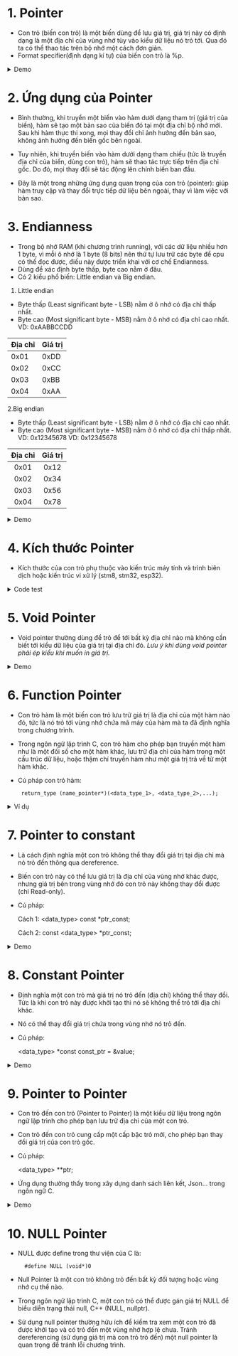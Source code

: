 # 1. Pointer
- Con trỏ (biến con trỏ) là một biến dùng để lưu giá trị, giá trị này có định dạng là một địa chỉ của vùng nhớ tùy vào kiểu dữ liệu nó trỏ tới. Qua đó ta có thể thao tác trên bộ nhớ một cách đơn giản.
- Format specifier(định dạng kí tự) của biến con trỏ là %p.
<details>
<summary>Demo</summary>

    int a = 10;
    int *ptr = &a;
    printf("%p\n%p", ptr, &a);
    *ptr = 19;
    printf("\n%d", a);
</details>

# 2. Ứng dụng của Pointer
- Bình thường, khi truyền một biến vào hàm dưới dạng tham trị (giá trị của biến), hàm sẽ tạo một bản sao của biến đó tại một địa chỉ bộ nhớ mới. Sau khi hàm thực thi xong, mọi thay đổi chỉ ảnh hưởng đến bản sao, không ảnh hưởng đến biến gốc bên ngoài.

- Tuy nhiên, khi truyền biến vào hàm dưới dạng tham chiếu (tức là truyền địa chỉ của biến, dùng con trỏ), hàm sẽ thao tác trực tiếp trên địa chỉ gốc. Do đó, mọi thay đổi sẽ tác động lên chính biến ban đầu.

- Đây là một trong những ứng dụng quan trọng của con trỏ (pointer): giúp hàm truy cập và thay đổi trực tiếp dữ liệu bên ngoài, thay vì làm việc với bản sao.
# 3. Endianness
- Trong bộ nhớ RAM (khi chương trình running), với các dữ liệu nhiều hơn 1 byte, vì mỗi ô nhớ là 1 byte (8 bits) nên thứ tự lưu trữ các byte để cpu có thể đọc được, điều này được triển khai với cơ chế Endianness.
- Dùng để xác định byte thấp, byte cao nằm ở đâu.
- Có 2 kiểu phổ biến: Little endian và Big endian.
1. Little endian
- Byte thấp (Least significant byte - LSB) nằm ở ô nhớ có địa chỉ thấp nhất.
- Byte cao (Most significant byte - MSB) nằm ở ô nhớ có địa chỉ cao nhất.
VD: 0xAABBCCDD  

| Địa chỉ | Giá trị |
|---------|---------|
| 0x01 | 0xDD |
| 0x02 | 0xCC |
| 0x03 | 0xBB |
| 0x04 | 0xAA |

2.Big endian
- Byte thấp (Least significant byte - LSB) nằm ở ô nhớ có địa chỉ cao nhất.
- Byte cao (Most significant byte - MSB) nằm ở ô nhớ có địa chỉ thấp nhất.
VD: 0x12345678
VD: 0x12345678  

| **Địa chỉ** | **Giá trị** |
|:-----------:|:-----------:|
| 0x01        | 0x12        |
| 0x02        | 0x34        |
| 0x03        | 0x56        |
| 0x04        | 0x78        |

<details>
<summary>Demo</summary>

    int b = 0x12345678;
    char *p = (char*)&b;
    if (*p == 0x12) printf("Big endian");
    else if(*p == 0x78) printf("Little endian");
</details>

# 4. Kích thước Pointer
- Kích thước của con trỏ phụ thuộc vào kiến trúc máy tính và trình biên dịch hoặc kiến trúc vi xử lý (stm8, stm32, esp32).
<details>
<summary>Code test</summary>

    #include <stdio.h>

    int main(int argc, const char*argv[])
    {
        printf("Sizeof pointer: %d bytes\n", sizeof(int*));
        return 0;
    }
</details>

# 5. Void Pointer
- Void pointer thường dùng để trỏ để tới bất kỳ địa chỉ nào mà không cần biết tới kiểu dữ liệu của giá trị tại địa chỉ đó.
*Lưu ý khi dùng void pointer phải ép kiểu khi muốn in giá trị.*
<details>
<summary>Demo</summary>

    int value = 5;
    double test = 15.7;
    char letter = 'A';

    void *ptr = &value;
    printf("value is: %d\n", *(int*)(ptr));

    ptr = &test;
    printf("value is: %f\n", *(double*)(ptr));

    ptr = &letter;
    printf("value is: %c\n", *(char*)(ptr));
</details>

# 6. Function Pointer
- Con trỏ hàm là một biến con trỏ lưu trữ giá trị là địa chỉ của một hàm nào đó, tức là nó trỏ tới vùng nhớ chứa mã máy của hàm mà ta đã định nghĩa trong chương trình.
- Trong ngôn ngữ lập trình C, con trỏ hàm cho phép bạn truyền một hàm như là một đối số cho một hàm khác, lưu trữ địa chỉ của hàm trong một cấu trúc dữ liệu, hoặc thậm chí truyền hàm như một giá trị trả về từ một hàm khác.
- Cú pháp con trỏ hàm: 
           
       return_type (name_pointer*)(<data_type_1>, <data_type_2>,...);
<details>
<summary>Ví dụ</summary>

    #include <stdio.h>

    // Hàm mẫu 1
    void greetEnglish(){ printf("Hello!\n"); }

    // Hàm mẫu 2
    void greetFrench(){ printf("Bonjour!\n"); }

    int main()
    {
        // Khai báo con trỏ hàm
        void (*ptrToGreet)();

        // Gán địa chỉ của hàm greetEnglish cho con trỏ hàm
        ptrToGreet = greetEnglish;

        // Gọi hàm thông qua con trỏ hàm
        ptrToGreet();  // In ra: Hello!

        // Gán địa chỉ của hàm greetFrench cho con trỏ hàm
        ptrToGreet = greetFrench;

        // Gọi hàm thông qua con trỏ hàm
        (*ptrToGreet)();  // In ra: Bonjour!
        return 0;
    }
</details>

# 7. Pointer to constant
- Là cách định nghĩa một con trỏ không thể thay đổi giá trị tại địa chỉ mà nó trỏ đến thông qua dereference.
- Biến con trỏ này có thể lưu giá trị là địa chỉ của vùng nhớ khác được, nhưng giá trị bên trong vùng nhớ đó con trỏ này không thay đổi được (chỉ Read-only).
- Cú pháp:

    Cách 1: <data_type> const *ptr_const;

    Cách 2: const <data_type> *ptr_const;

<details>
<summary>Demo</summary>

    int value = 5;
    int test = 8;
    int const *ptr_const = &value;

    //*ptr_const = 7;    // wrong
    //ptr_const = &test; // right
   
    printf("value: %d\n", *ptr_const);

    value = 9;
    printf("value: %d\n", *ptr_const);
</details>

# 8. Constant Pointer
- Định nghĩa một con trỏ mà giá trị nó trỏ đến (địa chỉ) không thể thay đổi. Tức là khi con trỏ này được khởi tạo thì nó sẽ không thể trỏ tới địa chỉ khác.
- Nó có thể thay đổi giá trị chứa trong vùng nhớ nó trỏ đến.
- Cú pháp:

    <data_type> *const const_ptr = &value;

<details>
<summary>Demo</summary>

    int value = 5;
    int test = 15;
    int *const const_ptr = &value;

    printf("value: %d\n", *const_ptr);

    *const_ptr = 7;
    printf("value: %d\n", *const_ptr);

    //const_ptr = &test; // wrong
</details>

# 9. Pointer to Pointer
- Con trỏ đến con trỏ (Pointer to Pointer) là một kiểu dữ liệu trong ngôn ngữ lập trình cho phép bạn lưu trữ địa chỉ của một con trỏ.
- Con trỏ đến con trỏ cung cấp một cấp bậc trỏ mới, cho phép bạn thay đổi giá trị của con trỏ gốc. 
- Cú pháp:

    <data_type> **ptr;

- Ứng dụng thường thấy trong xây dựng danh sách liên kết, Json... trong ngôn ngữ C.
<details>
<summary>Demo</summary>

    int value = 42;
    int *ptr1 = &value;  // Con trỏ thường trỏ đến một biến
    int **ptr2 = &ptr1;  // Con trỏ đến con trỏ

    /*
        **ptr2 = &ptr1
        ptr2 = &ptr1;
        *ptr2 = ptr1 = &value;
        **ptr2 = *ptr1 = value
    */

    printf("address of value: %p\n", &value);
    printf("value of ptr1: %p\n", ptr1);

    printf("address of ptr1: %p\n", &ptr1);
    printf("value of ptr2: %p\n", ptr2);

    printf("dereference ptr2 first time: %p\n", *ptr2);
    printf("dereference ptr2 second time: %d\n", **ptr2);
</details>

# 10. NULL Pointer
- NULL được define trong thư viện của C là: 

        #define NULL (void*)0
- Null Pointer là một con trỏ không trỏ đến bất kỳ đối tượng hoặc vùng nhớ cụ thể nào. 
- Trong ngôn ngữ lập trình C, một con trỏ có thể được gán giá trị NULL để biểu diễn trạng thái null, C++ (NULL, nullptr).
- Sử dụng null pointer thường hữu ích để kiểm tra xem một con trỏ đã được khởi tạo và có trỏ đến một vùng nhớ hợp lệ chưa. Tránh dereferencing (sử dụng giá trị mà con trỏ trỏ đến) một null pointer là quan trọng để tránh lỗi chương trình.





